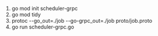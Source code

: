 1. go mod init scheduler-grpc
2. go mod tidy
3. protoc --go_out=./job --go-grpc_out=./job proto/job.proto
4. go run scheduler-grpc.go